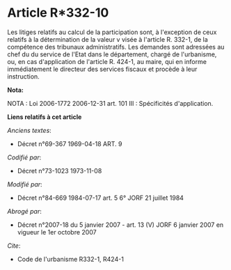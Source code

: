 # Article R*332-10

Les litiges relatifs au calcul de la participation sont, à l'exception de ceux relatifs à la détermination de la valeur v
visée à l'article R. 332-1, de la compétence des tribunaux administratifs. Les demandes sont adressées au chef du du service
de l'Etat dans le département, chargé de l'urbanisme, ou, en cas d'application de l'article R. 424-1, au maire, qui en
informe immédiatement le directeur des services fiscaux et procède à leur instruction.

**Nota:**

NOTA : Loi 2006-1772 2006-12-31 art. 101 III : Spécificités d'application.

**Liens relatifs à cet article**

_Anciens textes_:

  - Décret n°69-367 1969-04-18 ART. 9

_Codifié par_:

  - Décret n°73-1023 1973-11-08

_Modifié par_:

  - Décret n°84-669 1984-07-17 art. 5 6° JORF 21 juillet 1984

_Abrogé par_:

  - Décret n°2007-18 du 5 janvier 2007 - art. 13 (V) JORF 6 janvier 2007 en vigueur le 1er octobre 2007

_Cite_:

  - Code de l'urbanisme R332-1, R424-1
